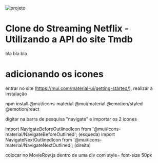 ![projeto](Projetos/Cloning-NETFLIX/img/tela-clone-netflix.jpg)

# Clone do Streaming Netflix - Utilizando a API do site Tmdb
bla bla bla

# adicionando os icones 
entrar no site (https://mui.com/material-ui/getting-started/), realizar a instalação

npm install @mui/icons-material @mui/material @emotion/styled @emotion/react

digitar na barra de pesquisa "navigate" e importar os 2 icones 

import NavigateBeforeOutlinedIcon from '@mui/icons-material/NavigateBeforeOutlined'; (esqueda)
import NavigateNextOutlinedIcon from '@mui/icons-material/NavigateNextOutlined'; (direita)

colocar no MovieRow.js dentro de uma div com style= font-size 50px